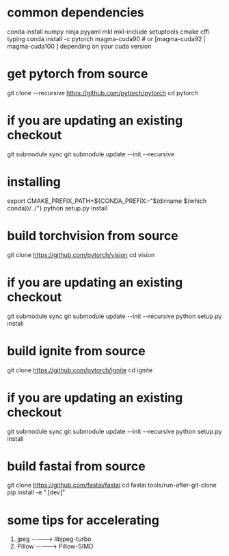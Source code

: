 # common dependencies
conda install numpy ninja pyyaml mkl mkl-include setuptools cmake cffi typing
conda install -c pytorch magma-cuda90 # or [magma-cuda92 | magma-cuda100 ] depending on your cuda version

# get pytorch from source
git clone --recursive https://github.com/pytorch/pytorch
cd pytorch
# if you are updating an existing checkout
git submodule sync
git submodule update --init --recursive

# installing
export CMAKE_PREFIX_PATH=${CONDA_PREFIX:-"$(dirname $(which conda))/../"}
python setup.py install



# build torchvision from source
git clone https://github.com/pytorch/vision
cd vision
# if you are updating an existing checkout
git submodule sync
git submodule update --init --recursive
python setup.py install



# build ignite from source
git clone https://github.com/pytorch/ignite
cd ignite
# if you are updating an existing checkout
git submodule sync
git submodule update --init --recursive
python setup.py install



# build fastai from source
git clone https://github.com/fastai/fastai
cd fastai
tools/run-after-git-clone
pip install -e ".[dev]"



# some tips for accelerating
1. jpeg -----> libjpeg-turbo
2. Pillow -----> Pillow-SIMD

